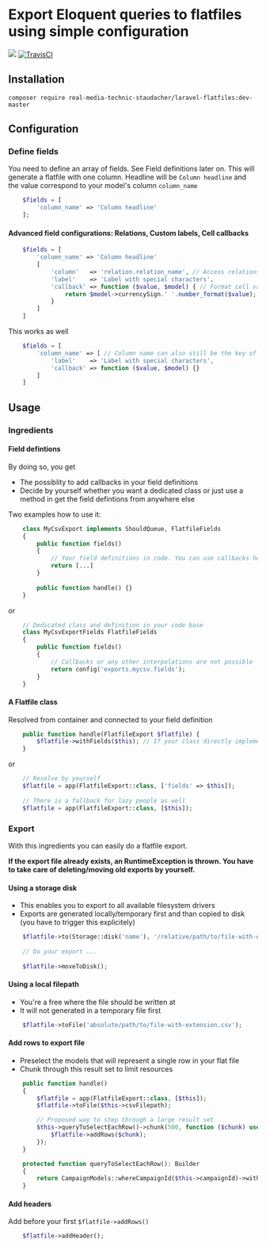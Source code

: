 # Export Eloquent queries to flatfiles using simple configuration

[![](https://img.shields.io/github/issues-raw/real-media-technic-staudacher/laravel-flatfiles/shields.svg)]()
[![TravisCI](https://img.shields.io/travis/real-media-technic-staudacher/laravel-flatfiles.svg)](https://travis-ci.org/real-media-technic-staudacher/laravel-flatfiles)


## Installation

    composer require real-media-technic-staudacher/laravel-flatfiles:dev-master

## Configuration

### Define fields

You need to define an array of fields. See Field definitions later on. This will generate a flatfile with one column. Headline will be `Column headline` and the value correspond to your model's column `column_name`
```php
    $fields = [
        'column_name' => 'Column headline'
    ];
```
    
#### Advanced field configurations: Relations, Custom labels, Cell callbacks
```php
    $fields = [
        'column_name' => 'Column headline'
        [
            'column'   => 'relation.relation_name', // Access relations
            'label'    => 'Label with special characters',
            'callback' => function ($value, $model) { // Format cell values
                return $model->currencySign.' '.number_format($value);
            }
        ]
    ]
```
    
This works as well
```php
    $fields = [
        'column_name' => [ // Column name can also still be the key of the array
            'label'    => 'Label with special characters',
            'callback' => function ($value, $model) {}
        ]
    ]
```

## Usage

### Ingredients

#### Field defintions

By doing so, you get
- The possiblity to add callbacks in your field definitions
- Decide by yourself whether you want a dedicated class or just use a method in get the field defintions from anywhere else 

Two examples how to use it:
```php
    class MyCsvExport implements ShouldQueue, FlatfileFields
    {
        public function fields()
        {
            // Your field definitions in code. You can use callbacks here
            return [...]
        }
    
        public function handle() {}
    }
```
    
or 
```php
    // Dedicated class and definition in your code base 
    class MyCsvExportFields FlatfileFields
    {
        public function fields()
        {
            // Callbacks or any other interpolations are not possible
            return config('exports.mycsv.fields');
        }
    }
```

#### A Flatfile class

Resolved from container and connected to your field definition
```php
    public function handle(FlatfileExport $flatfile) {
        $flatfile->withFields($this); // If your class directly implements the FlatfileFields-interface
    }
```
    
or

```php
    // Resolve by yourself
    $flatfile = app(FlatfileExport::class, ['fields' => $this]);
    
    // There is a fallback for lazy people as well 
    $flatfile = app(FlatfileExport::class, [$this]);
```
    
### Export

With this ingredients you can easily do a flatfile export.

**If the export file already exists, an RuntimeException is thrown. You have to take care of deleting/moving old exports by yourself.**

#### Using a storage disk

- This enables you to export to all available filesystem drivers
- Exports are generated locally/temporary first and than copied to disk (you have to trigger this explicitely)

```php
    $flatfile->to(Storage::disk('name'), '/relative/path/to/file-with-extension.csv');
    
    // Do your export ...
    
    $flatfile->moveToDisk();
```

#### Using a local filepath

- You're a free where the file should be written at
- It will not generated in a temporary file first

```php
    $flatfile->toFile('absolute/path/to/file-with-extension.csv');
```

#### Add rows to export file

- Preselect the models that will represent a single row in your flat file
- Chunk through this result set to limit resources

```php
    public function handle()
    {
        $flatfile = app(FlatfileExport::class, [$this]);
        $flatfile->toFile($this->csvFilepath);

        // Proposed way to step through a large result set
        $this->queryToSelectEachRow()->chunk(500, function ($chunk) use ($flatfile) {
            $flatfile->addRows($chunk);
        });
    }

    protected function queryToSelectEachRow(): Builder
    {
        return CampaignModels::whereCampaignId($this->campaignId)->with(['model.product', 'campaign']);
    }
```

#### Add headers

Add before your first `$flatfile->addRows()`

```php
    $flatfile->addHeader();
```